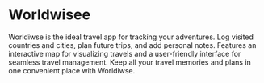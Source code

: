 # Worldwisee
Worldiwse is the ideal travel app for tracking your adventures. Log visited countries and cities, plan future trips, and add personal notes. Features an interactive map for visualizing travels and a user-friendly interface for seamless travel management. Keep all your travel memories and plans in one convenient place with Worldiwse.
